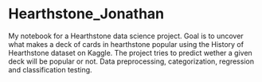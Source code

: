 # Hearthstone_Jonathan
My notebook for a Hearthstone data science project.
Goal is to uncover what makes a deck of cards in hearthstone popular using the History of Hearthstone dataset on Kaggle. The project tries to predict wether a given deck will be popular or not.
Data preprocessing, categorization, regression and classification testing. 
